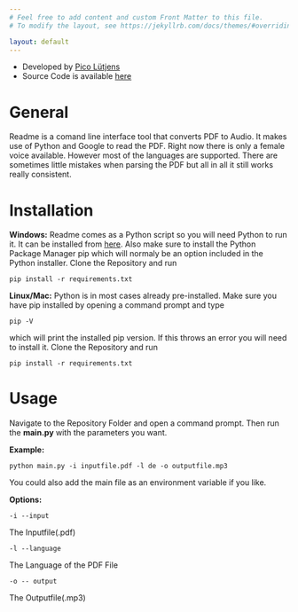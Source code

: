 ```yaml
---
# Feel free to add content and custom Front Matter to this file.
# To modify the layout, see https://jekyllrb.com/docs/themes/#overriding-theme-defaults

layout: default
---
```


- Developed by <a href="https://picoluetjens.github.io">Pico Lütjens</a>
- Source Code is available <a href="https://github.com/PicoLuetjens/readme">here</a>

# General
Readme is a comand line interface tool that converts PDF to Audio. It makes use of Python and Google to read the PDF.
Right now there is only a female voice available. However most of the languages are supported. There are sometimes little 
mistakes when parsing the PDF but all in all it still works really consistent.

# Installation
**Windows:**
Readme comes as a Python script so you will need Python to run it. It can be installed from <a href="https://www.python.org/">here</a>.
Also make sure to install the Python Package Manager pip which will normaly be an option included in the Python installer.
Clone the Repository and run
```
pip install -r requirements.txt
```

**Linux/Mac:**
Python is in most cases already pre-installed. Make sure you have pip installed by opening a command prompt and type 
```
pip -V
```
which will print the installed pip version. If this throws an error you will need to install it.
Clone the Repository and run
```
pip install -r requirements.txt
```

# Usage
Navigate to the Repository Folder and open a command prompt. Then run the **main.py** with the parameters you want.

**Example:**
```
python main.py -i inputfile.pdf -l de -o outputfile.mp3
```

You could also add the main file as an environment variable if you like.

**Options:**
```
-i --input
```
The Inputfile(.pdf)

```
-l --language
```
The Language of the PDF File

```
-o -- output
```
The Outputfile(.mp3)